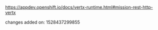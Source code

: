 https://appdev.openshift.io/docs/vertx-runtime.html#mission-rest-http-vertx

changes added on: 1528437299855
